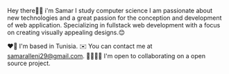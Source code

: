 Hey there👋🏻 i'm Samar
I study computer science
I am passionate about new technologies and a great passion for the conception and development of web application.
Specializing in fullstack  web development with a focus on creating visually appealing designs.😊

❤️🤍 I'm based in Tunisia.
✉️ You can contact me at samaralleni29@gmail.com.
🫱🏻‍🫲🏼 I'm open to collaborating on a open source project.
